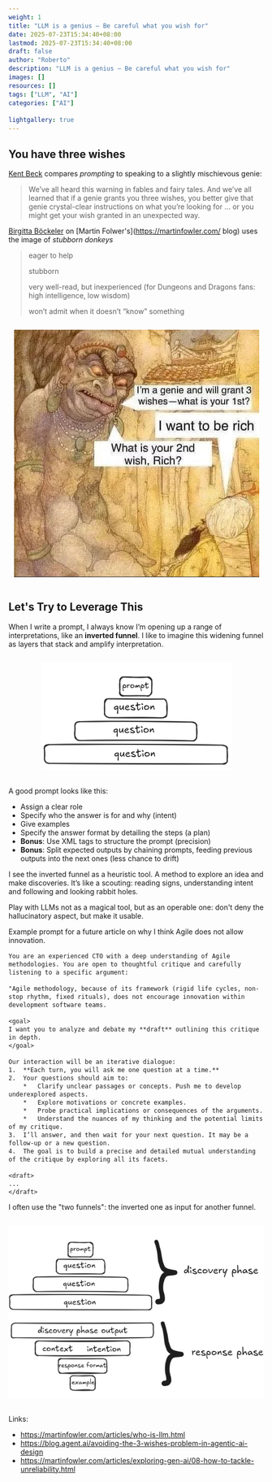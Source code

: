 ```yaml
---
weight: 1
title: "LLM is a genius — Be careful what you wish for"
date: 2025-07-23T15:34:40+08:00
lastmod: 2025-07-23T15:34:40+08:00
draft: false
author: "Roberto"
description: "LLM is a genius — Be careful what you wish for"
images: []
resources: []
tags: ["LLM", "AI"]
categories: ["AI"]

lightgallery: true
---
```


## You have three wishes

[Kent Beck](https://blog.agent.ai/avoiding-the-3-wishes-problem-in-agentic-ai-design) compares *prompting* to speaking to a slightly mischievous genie:


> We’ve all heard this warning in fables and fairy tales. And we’ve all learned that if a genie grants you three wishes, you better give that genie crystal-clear instructions on what you’re looking for … or you might get your wish granted in an unexpected way. 

[Birgitta Böckeler](https://martinfowler.com/articles/exploring-gen-ai/08-how-to-tackle-unreliability.html) on [Martin Folwer's](https://martinfowler.com/ blog) uses the image of *stubborn donkeys*
> eager to help
>
> stubborn
>
> very well-read, but inexperienced (for Dungeons and Dragons fans: high intelligence, low wisdom)
>
> won’t admit when it doesn’t “know” something

<div style="display: flex; justify-content: center;">

![](genius.png)
</div>


## Let's Try to Leverage This

When I write a prompt, I always know I’m opening up a range of interpretations, like an **inverted funnel**. I like to imagine this widening funnel as layers that stack and amplify interpretation.

<div style="display: flex; justify-content: center;">

![](entonnoir.png)
</div>

A good prompt looks like this:

- Assign a clear role
- Specify who the answer is for and why (intent)
- Give examples
- Specify the answer format by detailing the steps (a plan)
- **Bonus**: Use XML tags to structure the prompt (precision)
- **Bonus**: Split expected outputs by chaining prompts, feeding previous outputs into the next ones (less chance to drift)

I see the inverted funnel as a heuristic tool. A method to explore an idea and make discoveries. It’s like a scouting: reading signs, understanding intent and following and looking rabbit holes.

Play with LLMs not as a magical tool, but as an operable one: don't deny the hallucinatory aspect, but make it usable.

Example prompt for a future article on why I think Agile does not allow innovation.

```text
You are an experienced CTO with a deep understanding of Agile methodologies. You are open to thoughtful critique and carefully listening to a specific argument:

"Agile methodology, because of its framework (rigid life cycles, non-stop rhythm, fixed rituals), does not encourage innovation within development software teams.

<goal>
I want you to analyze and debate my **draft** outlining this critique in depth.
</goal>

Our interaction will be an iterative dialogue:
1.  **Each turn, you will ask me one question at a time.**
2.  Your questions should aim to:
    *   Clarify unclear passages or concepts. Push me to develop underexplored aspects.
    *   Explore motivations or concrete examples.
    *   Probe practical implications or consequences of the arguments.
    *   Understand the nuances of my thinking and the potential limits of my critique.
3.  I’ll answer, and then wait for your next question. It may be a follow-up or a new question.
4.  The goal is to build a precise and detailed mutual understanding of the critique by exploring all its facets.

<draft>
... 
</draft>
```

I often use the "two funnels": the inverted one as input for another funnel.

<div style="display: flex; justify-content: center;">

![](reverse-entonnoir.png)
</div>

Links:

- https://martinfowler.com/articles/who-is-llm.html
- https://blog.agent.ai/avoiding-the-3-wishes-problem-in-agentic-ai-design
- https://martinfowler.com/articles/exploring-gen-ai/08-how-to-tackle-unreliability.html
